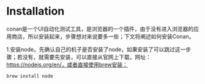# Installation

conan是一个UI自动化测试工具，是浏览器的一个插件，由于没有进入浏览器的应用商店，所以安装起来，步骤想对来说要多一些；下文将阐述如何安装Conan。

1.安装node。先确认自己的机子是否安装了node，如果安装了可以跳过这一步骤；若没有，就需要先安装，可以直接从官网上下载，网址：https://nodejs.org/en/，或者直接使用brew安装：

    brew install node



